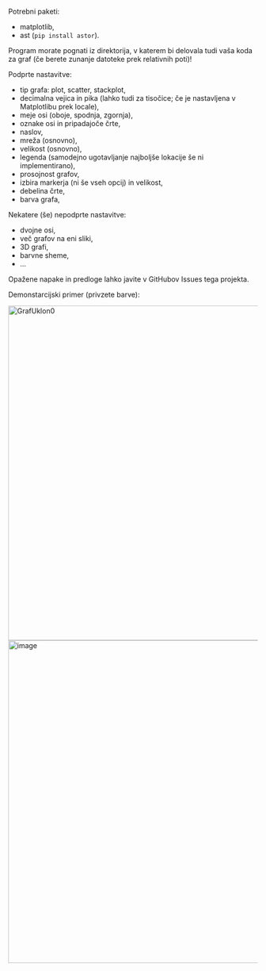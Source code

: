 Potrebni paketi:
- matplotlib,
- ast (`pip install astor`).

Program morate pognati iz direktorija, v katerem bi delovala tudi vaša koda za graf (če berete zunanje datoteke prek relativnih poti)!

Podprte nastavitve:
- tip grafa: plot, scatter, stackplot,
- decimalna vejica in pika (lahko tudi za tisočice; če je nastavljena v Matplotlibu prek locale),
- meje osi (oboje, spodnja, zgornja),
- oznake osi in pripadajoče črte,
- naslov,
- mreža (osnovno),
- velikost (osnovno),
- legenda (samodejno ugotavljanje najboljše lokacije še ni implementirano),
- prosojnost grafov,
- izbira markerja (ni še vseh opcij) in velikost,
- debelina črte,
- barva grafa,

Nekatere (še) nepodprte nastavitve:
- dvojne osi,
- več grafov na eni sliki,
- 3D grafi,
- barvne sheme,
- ...

Opažene napake in predloge lahko javite v GitHubov Issues tega projekta.

Demonstarcijski primer (privzete barve):


<img width="1000" height="675" alt="GrafUklon0" src="https://github.com/user-attachments/assets/0685f035-f40b-46b0-9ca0-fa4c54275148" />

<img width="1000" height="651" alt="image" src="https://github.com/user-attachments/assets/9387f394-8412-4079-a6a0-c521b448fd4c" />
